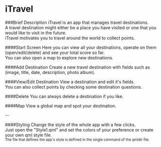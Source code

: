 # iTravel

###Brief Description
iTravel is an app that manages travel destinations.</br>
A travel destination might either be a place you have visited or one that you would like to visit in the future.</br>
iTravel  motivates you to travel around the world to collect points.

####Start Screen
Here you can view all your destinations, operate on them (open/edit/delete) and see your total score so far.</br>
You can also open a map to explore new destinations.</br>

####Add Destination
Create a new travel destination with fields such as (image, title, date, description, photo album).

####View/Edit Destination
View a destination and edit it's fields.</br>
You can also collect points by checking some destination questions.

####Delete
You can always delete a destination if you like.

####Map
View a global map and spot your destination.

--

####Styling
Change the style of the whole app with a few clicks.</br>
Just open the "Style1.qml" and set the colors of your preference or create your own qml style file.</br>
<sub>The file that defines the app's style is defined in the single command of the qmldir file.</sub>
